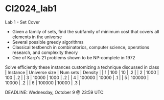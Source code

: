 # CI2024_lab1
Lab 1 - Set Cover

- Given a family of sets, find the subfamily of minimum cost that covers all elements in the universe
- Several possible greedy algorithms
- Classical testbench in combinatorics, computer science, operations research, and complexity theory
- One of Karp's 21 problems shown to be NP-complete in 1972

Solve efficiently these instances customizing a technique discussed in class
| Instance | Universe size | Num sets | Density |
|    1     |     100       |    10    |   .2    |
|    2     |     1000      |   100    |   .2    |
|    3     |     10000     |   1000   |   .2    |
|    4     |    100000     |  10000   |   .1    |
|    5     |    100000     |  10000   |   .2    |
|    6     |    100000     |  10000   |   .3    |

DEADLINE: Wednesday, October 9 @ 23:59 UTC 
